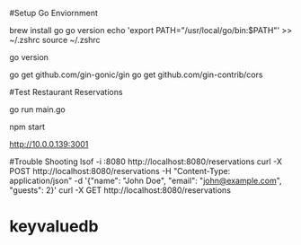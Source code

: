 #Setup Go Enviornment

brew install go
go version
echo 'export PATH="/usr/local/go/bin:$PATH"' >> ~/.zshrc
source ~/.zshrc

go version

go get github.com/gin-gonic/gin
go get github.com/gin-contrib/cors

#Test Restaurant Reservations

go run main.go

npm start

http://10.0.0.139:3001

#Trouble Shooting
lsof -i :8080
http://localhost:8080/reservations
curl -X POST http://localhost:8080/reservations -H "Content-Type: application/json" -d '{"name": "John Doe", "email": "john@example.com", "guests": 2}'
curl -X GET http://localhost:8080/reservations

# keyvaluedb
